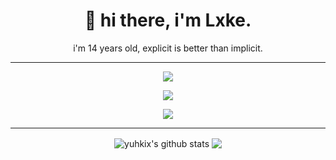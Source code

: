 <h1 align='center'>
  🦇 hi there, i'm Lxke.
</h1>

<p align='center'>
  i'm 14 years old, explicit is better than implicit.
</p>

<hr>

<p align='center'>
  <img src="https://img.shields.io/badge/csharp%20-76932F.svg?&style=for-the-badge&logo=c%2B%2B&ogoColor=white"/>
</p>

<p align='center'>
  <img src="https://img.shields.io/badge/VirusHornisse62%239999%20-%237289DA.svg?&style=for-the-badge&logo=discord&logoColor=white"/>
</p>

<p align='center'>
<img src="https://cdn.discordapp.com/attachments/536501170353602627/895397482471784468/170.gif"/>
</p>

<hr>

<p align='center'>
  <img align="center" src="https://github-readme-stats.vercel.app/api?username=lxke62&show_icons=true&include_all_commits=true&theme=dracula" alt="yuhkix's github stats" />
  <img align="center" src="https://github-readme-stats.vercel.app/api/top-langs/?username=lxke62x&layout=compact&theme=dracula" />
</p>
